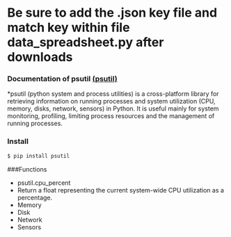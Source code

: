 # Be sure to add the .json key file and match key within file data_spreadsheet.py after downloads

### Documentation of psutil [(psutil)](https://psutil.readthedocs.io/en/latest/)

*psutil (python system and process utilities) is a cross-platform library for retrieving information on running processes and system utilization (CPU, memory, disks, network, sensors) in Python. It is useful mainly for system monitoring, profiling, limiting process resources and the management of running processes. 

### Install
```sh
$ pip install psutil
```

###Functions

* psutil.cpu_percent
 * Return a float representing the current system-wide CPU utilization as a percentage.
* Memory
* Disk
* Network
* Sensors
